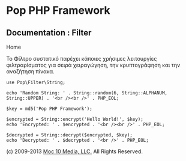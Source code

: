 Pop PHP Framework
=================

Documentation : Filter
----------------------

Home

Το Φίλτρο συστατικό παρέχει κάποιες χρήσιμες λειτουργίες φιλτραρίσματος
για σειρά χειραγώγηση, την κρυπτογράφηση και την αναζήτηση πίνακα.

    use Pop\Filter\String;

    echo 'Random String: ' . String::random(6, String::ALPHANUM, String::UPPER) . '<br /><br />' . PHP_EOL;

    $key = md5('Pop PHP Framework');

    $encrypted = String::encrypt('Hello World!', $key);
    echo 'Encrypted: ' . $encrypted . '<br /><br />' . PHP_EOL;

    $decrypted = String::decrypt($encrypted, $key);
    echo 'Decrypted: ' . $decrypted . '<br />' . PHP_EOL;

\(c) 2009-2013 [Moc 10 Media, LLC.](http://www.moc10media.com) All
Rights Reserved.
